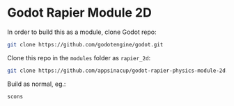 # Godot Rapier Module 2D

In order to build this as a module, clone Godot repo:

```sh
git clone https://github.com/godotengine/godot.git
```

Clone this repo in the `modules` folder as `rapier_2d`:

```sh
git clone https://github.com/appsinacup/godot-rapier-physics-module-2d.git modules/rapier_2d
```

Build as normal, eg.:

```sh
scons
```
